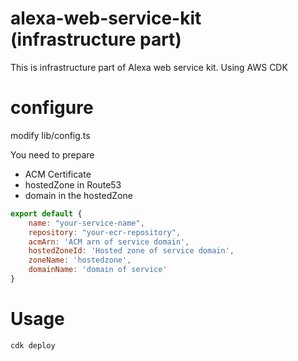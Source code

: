 # alexa-web-service-kit (infrastructure part) 

This is infrastructure part of Alexa web service kit.
Using AWS CDK

# configure
modify lib/config.ts

You need to prepare

- ACM Certificate
- hostedZone in Route53
- domain in the hostedZone

```javascript
export default {
    name: "your-service-name",
    repository: "your-ecr-repository",
    acmArn: 'ACM arn of service domain',
    hostedZoneId: 'Hosted zone of service domain',
    zoneName: 'hostedzone',
    domainName: 'domain of service'
}
```

# Usage

```
cdk deploy
```
